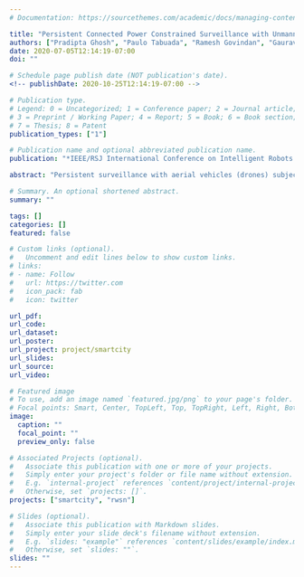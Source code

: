```yaml
---
# Documentation: https://sourcethemes.com/academic/docs/managing-content/

title: "Persistent Connected Power Constrained Surveillance with Unmanned Aerial Vehicles"
authors: ["Pradipta Ghosh", "Paulo Tabuada", "Ramesh Govindan", "Gaurav S. Sukhatme"]
date: 2020-07-05T12:14:19-07:00
doi: ""

# Schedule page publish date (NOT publication's date).
<!-- publishDate: 2020-10-25T12:14:19-07:00 -->

# Publication type.
# Legend: 0 = Uncategorized; 1 = Conference paper; 2 = Journal article;
# 3 = Preprint / Working Paper; 4 = Report; 5 = Book; 6 = Book section;
# 7 = Thesis; 8 = Patent
publication_types: ["1"]

# Publication name and optional abbreviated publication name.
publication: "*IEEE/RSJ International Conference on Intelligent Robots and Systems (IROS)* (Accepted)"

abstract: "Persistent surveillance with aerial vehicles (drones) subject to connectivity and power constraints is a relatively uncharted domain of research. To reduce the complexity of multi-drone motion planning, most state-of-the-art solutions ignore network connectivity and assume unlimited battery power. Motivated by this and advances in optimization and constraint satisfaction techniques, we introduce a new persistent surveillance motion planning problem for multiple drones that incorporates connectivity and power consumption constraints. We use a recently developed constrained optimization tool (Satisfiability Modulo Convex Optimization (SMC)) that has the expressivity needed for this problem. We show how to express the new persistent surveillance problem in the SMC framework. Our analysis of the formulation based on a set of simulation experiments illustrates that we can generate the desired motion planning solution within a couple of minutes for small teams of drones (upto 5)"

# Summary. An optional shortened abstract.
summary: ""

tags: []
categories: []
featured: false

# Custom links (optional).
#   Uncomment and edit lines below to show custom links.
# links:
# - name: Follow
#   url: https://twitter.com
#   icon_pack: fab
#   icon: twitter

url_pdf:
url_code:
url_dataset:
url_poster:
url_project: project/smartcity
url_slides:
url_source:
url_video:

# Featured image
# To use, add an image named `featured.jpg/png` to your page's folder. 
# Focal points: Smart, Center, TopLeft, Top, TopRight, Left, Right, BottomLeft, Bottom, BottomRight.
image:
  caption: ""
  focal_point: ""
  preview_only: false

# Associated Projects (optional).
#   Associate this publication with one or more of your projects.
#   Simply enter your project's folder or file name without extension.
#   E.g. `internal-project` references `content/project/internal-project/index.md`.
#   Otherwise, set `projects: []`.
projects: ["smartcity", "rwsn"]

# Slides (optional).
#   Associate this publication with Markdown slides.
#   Simply enter your slide deck's filename without extension.
#   E.g. `slides: "example"` references `content/slides/example/index.md`.
#   Otherwise, set `slides: ""`.
slides: ""
---
```


